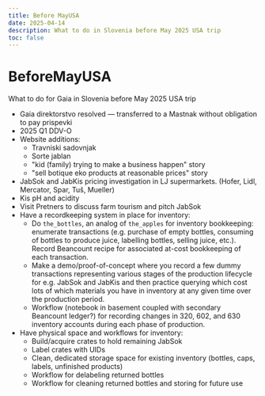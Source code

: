```yaml
---
title: Before MayUSA
date: 2025-04-14
description: What to do in Slovenia before May 2025 USA trip
toc: false
---
```


# BeforeMayUSA

What to do for Gaia in Slovenia before May 2025 USA trip

- Gaia direktorstvo resolved — transferred to a Mastnak without obligation to pay prispevki
- 2025 Q1 DDV-O
- Website additions:
  - Travniski sadovnjak
  - Sorte jablan
  - "kid (family) trying to make a business happen" story
  - "sell botique eko products at reasonable prices" story
- JabSok and JabKis pricing investigation in LJ supermarkets. (Hofer, Lidl, Mercator, Spar, Tuš, Mueller)
- Kis pH and acidity
- Visit Pretners to discuss farm tourism and pitch JabSok
- Have a recordkeeping system in place for inventory:
  - Do `the_bottles`, an analog of `the_apples` for inventory bookkeeping: enumerate transactions (e.g. purchase of empty bottles, consuming of bottles to produce juice, labelling bottles, selling juice, etc.).
   Record Beancount recipe for associated at-cost bookkeeping of each transaction.
  - Make a demo/proof-of-concept where you record a few dummy transactions representing various stages of the production lifecycle for e.g. JabSok and JabKis and then practice querying which cost lots of which materials you have in inventory at any given time over the production period.
  - Workflow (notebook in basement coupled with secondary Beancount ledger?) for recording changes in 320, 602, and 630 inventory accounts during each phase of production.
- Have physical space and workflows for inventory:
  - Build/acquire crates to hold remaining JabSok
  - Label crates with UIDs
  - Clean, dedicated storage space for existing inventory (bottles, caps, labels, unfinished products)
  - Workflow for delabeling returned bottles
  - Workflow for cleaning returned bottles and storing for future use
